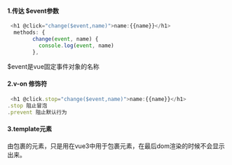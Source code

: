 #### 1.传达 $event参数

```javascript
 <h1 @click="change($event,name)">name:{{name}}</h1>
  methods: {
        change(event, name) {
          console.log(event, name)
        },
```

$event是vue固定事件对象的名称

#### 2.v-on 修饰符

```javascript
 <h1 @click.stop="change($event,name)">name:{{name}}</h1>
.stop 阻止冒泡
.prevent 阻止默认行为
```



#### 3.template元素

由<template></template>包裹的元素，只是用在vue3中用于包裹元素，在最后dom渲染的时候不会显示出来。

